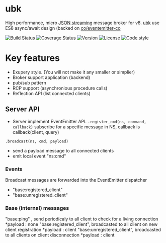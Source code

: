 # ubk
High performance, micro [JSON streaming](https://en.wikipedia.org/wiki/JSON_Streaming) message broker for v8.
[ubk](https://github.com/131/ubk) use ES8 async/await design (backed on [co/eventemitter-co](https://github.com/131/eventemitter-co)


[![Build Status](https://travis-ci.org/131/ubk.svg?branch=master)](https://travis-ci.org/131/ubk)
[![Coverage Status](https://coveralls.io/repos/github/131/ubk/badge.svg?branch=master)](https://coveralls.io/github/131/ubk?branch=master)
[![Version](https://img.shields.io/npm/v/ubk.svg)](https://www.npmjs.com/package/ubk)
[![License](https://img.shields.io/badge/license-MIT-blue.svg)](http://opensource.org/licenses/MIT)
[![Code style](https://img.shields.io/badge/code%2fstyle-ivs-green.svg)](https://www.npmjs.com/package/eslint-plugin-ivs)


# Key features
* Exupery style. (You will not make it any smaller or simplier)
* Broker support application (backend) 
* pub/sub pattern
* RCP support (asynchronious procedure calls)
* Reflection API (list connected clients)




## Server API
 * Server implement EventEmitter API.
`.register_cmd(ns, command, callback)`
  subscribe for a specific message in NS, callback is callback(client, query)

`.broadcast(ns, cmd, payload)`
  * send a payload message to all connected clients
  * emit local event "ns:cmd" 

### Events
  Broadcast messages are forwarded into the EventEmitter dispatcher
  * "base:registered_client"
  * "base:unregistered_client"


### Base (internal) messages
  "base:ping" , send periodicaly to all client to check for a living connection
    *payload : none
  "base:registered_client", broadcasted to all client on new client registration
    *payload : client
  "base:unregistered_client", broadcasted to all clients on client disconnection
    *payload : client


